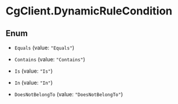 # CgClient.DynamicRuleCondition

## Enum


* `Equals` (value: `"Equals"`)

* `Contains` (value: `"Contains"`)

* `Is` (value: `"Is"`)

* `In` (value: `"In"`)

* `DoesNotBelongTo` (value: `"DoesNotBelongTo"`)


